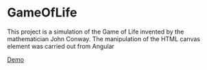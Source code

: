 # GameOfLife

This project is a simulation of the Game of Life invented by the mathematician John Conway.
The manipulation of the HTML canvas element was carried out from Angular

[Demo](dejuata.github.io/gameoflife/)

